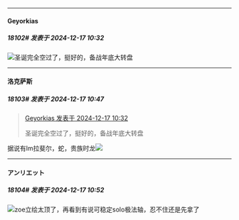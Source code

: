 ﻿
*****

####  Geyorkias  
##### 18102#       发表于 2024-12-17 10:32

<img src="https://static.saraba1st.com/image/smiley/face2017/037.png" referrerpolicy="no-referrer">圣诞完全空过了，挺好的，备战年底大转盘


*****

####  洛克萨斯  
##### 18103#       发表于 2024-12-17 10:47

<blockquote><a href="httphttps://bbs.saraba1st.com/2b/forum.php?mod=redirect&amp;goto=findpost&amp;pid=66944287&amp;ptid=1158205" target="_blank">Geyorkias 发表于 2024-12-17 10:32</a>

圣诞完全空过了，挺好的，备战年底大转盘</blockquote>
据说有lm拉斐尔，蛇，贵族时龙<img src="https://static.saraba1st.com/image/smiley/face2017/037.png" referrerpolicy="no-referrer">


*****

####  アンリエット  
##### 18104#       发表于 2024-12-17 10:52

<img src="https://static.saraba1st.com/image/smiley/face2017/044.png" referrerpolicy="no-referrer">zoe立绘太顶了，再看到有说可稳定solo极法轴，忍不住还是先拿了

